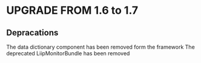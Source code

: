 UPGRADE FROM 1.6 to 1.7
=======================

Depracations
------------

The data dictionary component has been removed form the framework
The deprecated LiipMonitorBundle has been removed

